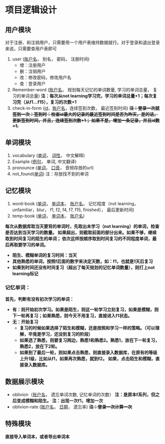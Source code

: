 # 项目逻辑设计
## 用户模块
对于注册、和注销用户，只需要用一个用户表维持数据就行。对于登录和退出登录来说，只需要查用户表即可
1. user (<u>账户名</u>， 别名， 密码， 注册时间)
   * 增：注册用户
   * 删：注销用户
   * 改：修改密码，修改用户名
   * 查：登录用户
2. Remember-word (<u>账户名</u>， 规划每天记忆的单词数量, 学习的单词总量， 复习的单词总量)
**注：每次从not learning学习完，学习的单词总量+1；每次复习完（从f1...f15），复习的次数+1**
3. check-in-form (<u>id</u>，<u>账户名</u>，连续签到次数， 最近签到时间)
**~~注：登录一次就签到一次：签到时：检查id最大的记录的最近签到时间是否为昨天，是的话，更新签到时间，并且，连续签到次数+1；
如果不是，增加一条记录，并且id数+1.~~**


## 单词模块
1. vocabulary (<u>单词</u>， <u>词性</u>， 中文解释)
2. Example (<u>例句</u>， 单词, 中文翻译)
3. pronounce (<u>单词</u>， <u>口音</u>， 音频存放的url)
4. not_found(<u>单词</u>) 注：存放找不到的单词

## 记忆模块
1. word-book (<u>单词</u>， <u>单词本</u>， <u>账户名</u>， 记忆程度（not learning， unfamiliar，blur， f1, f2, f4, f7, f15, finished）， 最后更新时间)
2. temp-book (<u>单词</u>， <u>单词本</u>， <u>账户名</u>)

**每次从数据库取当天要背的单词时，先取出未学习（not learning）的单词，检查是否达到当天学习的数量。
如果超出，则截取前面的部分出来。如果不够，继续取到时间复习的陌生的单词；
依次这样按顺序取到时间复习的不同程度单词，最后再取要学习的单词。**

- **陌生、模糊单词的复习时间：当天**
- **其他熟悉的单词，按照f后面的数字来决定天数，如：f1，也就是1天后复习**
- **如果到时间还没有时间复习（超出了每天规划的记忆单词数量），则打上not learning标记**

### 记忆单词：
**首先，判断有没有初次学习的单词：**
- **有：则开始初次学习。如果是陌生，则这一轮学习立刻复习，如果是模糊，则下一轮再复习；如果熟悉，则今天不用复习，直接进入f1状态。**
- **无：开始复习**
   - **复习的时候如果选择了陌生和模糊，还是按照和学习一样的策略。（可以理解，毕竟是学习，还没到复习的阶段）**
   - **如果选了熟悉，则要复习两边，熟悉1和熟悉2。熟悉1，放在下一轮复习，熟悉2，放在下2轮。**
   - **如果到了最后一轮，则如果点击熟悉，则直接录入数据库，在原有的等级上升1级，比如从f1，如果再次熟悉，就到f2。**
**如果，点击陌生和模糊，直接录入数据库。**

## 数据展示模块
- oblivion（<u>账户名</u>， 遗忘单词次数, 记忆单词的次数）
**注：是原本f系列，但之后变成模糊和陌生。
注：出现一次f1，增加一次**
- oblivion-rate (<u>账户名</u>， <u>日期</u>， 遗忘率)
**~~注：登录一次计算一次~~**

## 特殊模块
**直接导入单词本，或者导出单词本**

